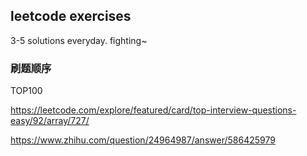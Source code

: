 ## leetcode exercises

3-5 solutions everyday. fighting~

### 刷题顺序
TOP100

https://leetcode.com/explore/featured/card/top-interview-questions-easy/92/array/727/

https://www.zhihu.com/question/24964987/answer/586425979
